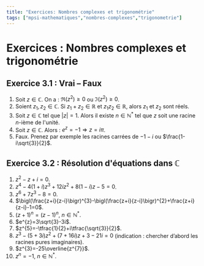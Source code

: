 ```yaml
---
title: "Exercices: Nombres complexes et trigonométrie"
tags: ["mpsi-mathematiques","nombres-complexes","trigonometrie"]
---
```


# Exercices : Nombres complexes et trigonométrie

## Exercice 3.1 : Vrai – Faux

1. Soit $z\in\mathbb{C}$. On a : $\Re(z^{2})\geq 0$ ou $\Im(z^{2})\geq 0$.  
2. Soient $z_{1},z_{2}\in\mathbb{C}$. Si $z_{1}+z_{2}\in\mathbb{R}$ et $z_{1}z_{2}\in\mathbb{R}$, alors $z_{1}$ et $z_{2}$ sont réels.  
3. Soit $z\in\mathbb{C}$ tel que $|z|=1$. Alors il existe $n\in\mathbb{N}^{*}$ tel que $z$ soit une racine $n$-ième de l'unité.  
4. Soit $z\in\mathbb{C}$. Alors : $e^{z}=-1 \Longrightarrow z=i\pi$.  
5. Faux. Prenez par exemple les racines carrées de $-1-i$ ou $\frac{1-i\sqrt{3}}{2}$.  

## Exercice 3.2 : Résolution d'équations dans $\mathbb{C}$

1. $z^{2}-z+i=0$.  
2. $z^{4}-4(1+i)z^{3}+12i z^{2}+8(1-i)z-5=0$.  
3. $z^{6}+7z^{3}-8=0$.  
4. $\bigl(\frac{z+i}{z-i}\bigr)^{3}-\bigl(\frac{z+i}{z-i}\bigr)^{2}+\frac{z+i}{z-i}-1=0$.  
5. $(z+1)^{n}=(z-1)^{n}$, $n\in\mathbb{N}^{*}$.  
6. $e^{z}=3\sqrt{3}-3i$.  
7. $z^{5}=-\tfrac{1}{2}+i\tfrac{\sqrt{3}}{2}$.  
8. $z^{3}-(5+3i)z^{2}+(7+16i)z+3-21i=0$ (indication : chercher d’abord les racines pures imaginaires).  
9. $z^{3}=-25\overline{z^{7}}$.  
10. $z^{n}=-1$, $n\in\mathbb{N}^{*}$.  